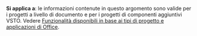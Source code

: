   **Si applica a**: le informazioni contenute in questo argomento sono valide per i progetti a livello di documento e per i progetti di componenti aggiuntivi VSTO. Vedere [Funzionalità disponibili in base ai tipi di progetto e applicazioni di Office](../../vsto/features-available-by-office-application-and-project-type.md).

  
